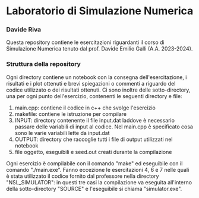 # Laboratorio di Simulazione Numerica

### Davide Riva

Questa repository contiene le esercitazioni riguardanti il corso di Simulazione Numerica tenuto dal prof. Davide Emilio Galli (A.A. 2023-2024).

### Struttura della repository

Ogni directory contiene un notebook con la consegna dell'esercitazione, i risultati e i plot ottenuti e brevi spiegazioni o commenti a riguardo del codice utilizzato o dei risultati ottenuti.
Ci sono inoltre delle sotto-directory, una per ogni punto dell'esercizio, contenenti le seguenti directory e file:

1. main.cpp: contiene il codice in c++ che svolge l'esercizio
2. makefile: contiene le istruzione per compilare
3. INPUT: directory contenente il file input.dat laddove è necessario passare delle variabili di input al codice. Nel main.cpp è specificato cosa sono le varie variabili lette da input.dat
4. OUTPUT: directory che raccoglie tutti i file di output utilizzati nel notebook
5. file oggetto, eseguibili e seed.out creati durante la compilazione

Ogni esercizio è compilabile con il comando "make" ed eseguibile con il comando "./main.exe". Fanno eccezione le esercitazioni 4, 6 e 7 nelle quali è stata utilizzato il codice fornito dal professore nella directory "NSL_SIMULATOR": in questi tre casi la compilazione va eseguita all'interno della sotto-directory "SOURCE" e l'eseguibile si chiama "simulator.exe".